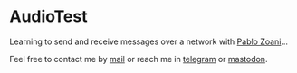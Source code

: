 # AudioTest

Learning to send and receive messages over a network with [Pablo Zoani](https://github.com/pablozoani/)...  

Feel free to contact me by [mail](mailto:rodrigovalla@protonmail.ch) or reach me in
[telegram](https://t.me/rvalla) or [mastodon](https://fosstodon.org/@rvalla).
